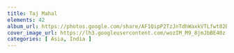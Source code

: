 ```yaml
---
title: Taj Mahal
elements: 42
album_url: https://photos.google.com/share/AF1QipP2TzJnTdhWaxkVTLfwt82BS8l8rAYjMjXvekuRKdyCh1ITtbNGkGSMeGHHzWF8VQ?key=UmlWTW1xdVZiSjczMVFJNHcwZWFmc3hVZ2JVN2lR
cover_image_url: https://lh3.googleusercontent.com/wozIM_M9_8jmJbBE40z-FGdHupUeOjBT5pngPpsHJqNBjZcpFyIbtOAlFehMUHa21W-bNZyKUuzJgenAfUXmkHoHITZ3SIdjzKOOt_5GcTt6WYDfGwE-lQmKH8wgemSI-YPHXEsfkG_sKMrwZsu7DKOyiH_VqKwfYuVnL95EnWrmXEfAOWbPfWEe_VZUKgpMZvYcuWC2wUvwAFovBlPhofzh93lhg-CwI-YUnl_oQlq_B9HmqLGUVWUmTDTcUeF7ZyNOFSAgYT3SSnJebc2H7_yWl02iGKZWVn9A8gAJjLuIgXLoxMNKP6MeOU1wB767M1IZ-0me5F2hnI5xvp3_6W26SB1e7rBiT_7tC_FHkyxu0e45Qy-etP-x0gDHMmUs_jeBUmoVdrVGpKSPbA8yktUUegE4arc-9DfVXe2rTelMoZiOwAyBCdQC0BKwOD2RBcvsNG3VBKDjgAA2qDP4gPXrlDdzWWhQuJLYF8vckiF27COsiZcOM6qpOxH-4FOHvXSjSciJQWrBJjkTTqTCG2kE5KD726R0BjJQj63-sVupzgyeWUDA7EVQGYvV5m-b_yTMey2uvVBSQDVWJRFh-l4eemA04drN3xcxoLLegybHGQOhdGodaInan25mz6RDyJil4FwjWn4AM2jgjREkP_oSXe5HdlY8BcQ44NpVBeI9rIv87g5-zIXMBWp6gu8ieqZ3EVdK32jL-DLi1uysi8eIbw=s217-p-k-no
categories: [ Asia, India ]
---
```

